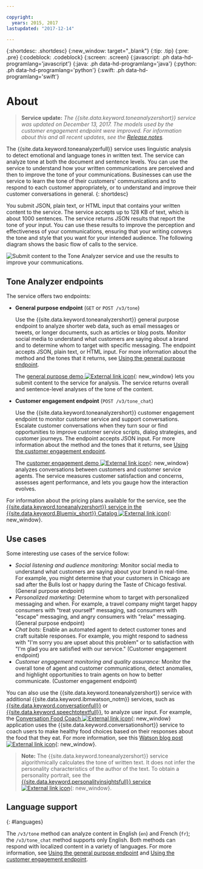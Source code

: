 ```yaml
---

copyright:
  years: 2015, 2017
lastupdated: "2017-12-14"

---
```


{:shortdesc: .shortdesc}
{:new_window: target="_blank"}
{:tip: .tip}
{:pre: .pre}
{:codeblock: .codeblock}
{:screen: .screen}
{:javascript: .ph data-hd-programlang='javascript'}
{:java: .ph data-hd-programlang='java'}
{:python: .ph data-hd-programlang='python'}
{:swift: .ph data-hd-programlang='swift'}

# About

> **Service update:** *The {{site.data.keyword.toneanalyzershort}} service was updated on December 13, 2017. The models used by the customer engagement endpoint were improved. For information about this and all recent updates, see the [Release notes](/docs/services/tone-analyzer/release-notes.html).*

The {{site.data.keyword.toneanalyzerfull}} service uses linguistic analysis to detect emotional and language tones in written text. The service can analyze tone at both the document and sentence levels. You can use the service to understand how your written communications are perceived and then to improve the tone of your communications. Businesses can use the service to learn the tone of their customers' communications and to respond to each customer appropriately, or to understand and improve their customer conversations in general.
{: shortdesc}

You submit JSON, plain text, or HTML input that contains your written content to the service. The service accepts up to 128 KB of text, which is about 1000 sentences. The service returns JSON results that report the tone of your input. You can use these results to improve the perception and effectiveness of your communications, ensuring that your writing conveys the tone and style that you want for your intended audience. The following diagram shows the basic flow of calls to the service.

![Submit content to the Tone Analyzer service and use the results to improve your communications.](images/tone-analyzer.png)

## Tone Analyzer endpoints

The service offers two endpoints:

-   **General purpose endpoint** (`GET` or `POST /v3/tone`)

    Use the {{site.data.keyword.toneanalyzershort}} general purpose endpoint to analyze shorter web data, such as email messages or tweets, or longer documents, such as articles or blog posts. Monitor social media to understand what customers are saying about a brand and to determine whom to target with specific messaging. The endpoint accepts JSON, plain text, or HTML input. For more information about the method and the tones that it returns, see [Using the general purpose endpoint](/docs/services/tone-analyzer/using-tone.html).

    The [general purpose demo ![External link icon](../../icons/launch-glyph.svg "External link icon")](https://tone-analyzer-demo.ng.bluemix.net/){: new_window} lets you submit content to the service for analysis. The service returns overall and sentence-level analyses of the tone of the content.
-   **Customer engagement endpoint** (`POST /v3/tone_chat`)

    Use the {{site.data.keyword.toneanalyzershort}} customer engagement endpoint to monitor customer service and support conversations. Escalate customer conversations when they turn sour or find opportunities to improve customer service scripts, dialog strategies, and customer journeys. The endpoint accepts JSON input. For more information about the method and the tones that it returns, see [Using the customer engagement endpoint](/docs/services/tone-analyzer/using-tone-chat.html).

    The [customer engagement demo ![External link icon](../../icons/launch-glyph.svg "External link icon")](http://customer-engagement-analytics.mybluemix.net/){: new_window} analyzes conversations between customers and customer service agents. The service measures customer satisfaction and concerns, assesses agent performance, and lets you gauge how the interaction evolves.

For information about the pricing plans available for the service, see the [{{site.data.keyword.toneanalyzershort}} service in the {{site.data.keyword.Bluemix_short}} Catalog ![External link icon](../../icons/launch-glyph.svg "External link icon")](https://console.ng.bluemix.net/catalog/services/tone-analyzer){: new_window}.

## Use cases

Some interesting use cases of the service follow:

-   *Social listening and audience monitoring:* Monitor social media to understand what customers are saying about your brand in real-time. For example, you might determine that your customers in Chicago are sad after the Bulls lost or happy during the Taste of Chicago festival. (General purpose endpoint)
-   *Personalized marketing:* Determine whom to target with personalized messaging and when. For example, a travel company might target happy consumers with "treat yourself" messaging, sad consumers with "escape" messaging, and angry consumers with "relax" messaging. (General purpose endpoint)
-   *Chat bots:* Enable an automated agent to detect customer tones and craft suitable responses. For example, you might respond to sadness with "I'm sorry you are upset about this problem" or to satisfaction with "I'm glad you are satisfied with our service." (Customer engagement endpoint)
-   *Customer engagement monitoring and quality assurance:* Monitor the overall tone of agent and customer communications, detect anomalies, and highlight opportunities to train agents on how to better communicate. (Customer engagement endpoint)

You can also use the {{site.data.keyword.toneanalyzershort}} service with additional {{site.data.keyword.ibmwatson_notm}} services, such as [{{site.data.keyword.conversationfull}}](https://console.bluemix.net/docs/services/conversation/index.html) or [{{site.data.keyword.speechtotextfull}}](https://console.bluemix.net/docs/services/speech-to-text/index.html), to analyze user input. For example, the [Conversation Food Coach ![External link icon](../../icons/launch-glyph.svg "External link icon")](https://food-coach.mybluemix.net/){: new_window} application uses the {{site.data.keyword.conversationshort}} service to coach users to make healthy food choices based on their responses about the food that they eat. For more information, see this [Watson blog post ![External link icon](../../icons/launch-glyph.svg "External link icon")](https://developer.ibm.com/watson/blog/2016/10/17/creating-a-compassionate-conversational-agent-using-watson-tone-analyzer-and-watson-conversation-services/){: new_window}.

> **Note:** The {{site.data.keyword.toneanalyzershort}} service algorithmically calculates the tone of written text. It does not infer the personality characteristics of the author of the text. To obtain a personality portrait, see the [{{site.data.keyword.personalityinsightsfull}} service ![External link icon](../../icons/launch-glyph.svg "External link icon")](https://console.bluemix.net/docs/services/personality-insights/index.html){: new_window}.

## Language support
{: #languages}

The `/v3/tone` method can analyze content in English (`en`) and French (`fr`); the `/v3/tone_chat` method supports only English. Both methods can respond with localized content in a variety of languages. For more information, see [Using the general purpose endpoint](/docs/services/tone-analyzer/using-tone.html) and [Using the customer engagement endpoint](/docs/services/tone-analyzer/using-tone-chat.html).
